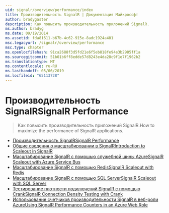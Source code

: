 ```yaml
---
uid: signalr/overview/performance/index
title: Производительность SignalR | Документация Майкрософт
author: bradygaster
description: Как повысить производительность приложений SignalR.
ms.author: bradyg
ms.date: 09/19/2014
ms.assetid: fda81611-b67b-4c62-915e-8adc1924a401
msc.legacyurl: /signalr/overview/performance
msc.type: chapter
ms.openlocfilehash: 91ca2688f3d5fd21e6f5eb818fe94e3b2985ff1a
ms.sourcegitcommit: 51b01b6ff8edde57d8243e4da28c9f1e7f1962b2
ms.translationtype: MT
ms.contentlocale: ru-RU
ms.lasthandoff: 05/06/2019
ms.locfileid: "65113728"
---
```

# <a name="signalr-performance"></a><span data-ttu-id="6c0b8-103">Производительность SignalR</span><span class="sxs-lookup"><span data-stu-id="6c0b8-103">SignalR Performance</span></span>

> <span data-ttu-id="6c0b8-104">Как повысить производительность приложений SignalR.</span><span class="sxs-lookup"><span data-stu-id="6c0b8-104">How to maximize the performance of SignalR applications.</span></span>

- [<span data-ttu-id="6c0b8-105">Производительность SignalR</span><span class="sxs-lookup"><span data-stu-id="6c0b8-105">SignalR Performance</span></span>](signalr-performance.md)
- [<span data-ttu-id="6c0b8-106">Общие сведения о масштабировании в SignalR</span><span class="sxs-lookup"><span data-stu-id="6c0b8-106">Introduction to Scaleout in SignalR</span></span>](scaleout-in-signalr.md)
- [<span data-ttu-id="6c0b8-107">Масштабирование SignalR с помощью служебной шины Azure</span><span class="sxs-lookup"><span data-stu-id="6c0b8-107">SignalR Scaleout with Azure Service Bus</span></span>](scaleout-with-windows-azure-service-bus.md)
- [<span data-ttu-id="6c0b8-108">Масштабирование SignalR с помощью Redis</span><span class="sxs-lookup"><span data-stu-id="6c0b8-108">SignalR Scaleout with Redis</span></span>](scaleout-with-redis.md)
- [<span data-ttu-id="6c0b8-109">Масштабирование SignalR с помощью SQL Server</span><span class="sxs-lookup"><span data-stu-id="6c0b8-109">SignalR Scaleout with SQL Server</span></span>](scaleout-with-sql-server.md)
- [<span data-ttu-id="6c0b8-110">Тестирование плотности подключений SignalR с помощью Crank</span><span class="sxs-lookup"><span data-stu-id="6c0b8-110">SignalR Connection Density Testing with Crank</span></span>](signalr-connection-density-testing-with-crank.md)
- [<span data-ttu-id="6c0b8-111">Использование счетчиков производительности SignalR в веб-роли Azure</span><span class="sxs-lookup"><span data-stu-id="6c0b8-111">Using SignalR Performance Counters in an Azure Web Role</span></span>](using-signalr-performance-counters-in-an-azure-web-role.md)
